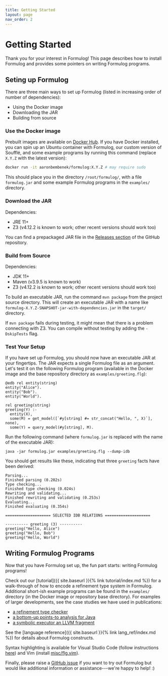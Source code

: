 ```yaml
---
title: Getting Started
layout: page
nav_order: 2
---
```


# Getting Started

Thank you for your interest in Formulog!
This page describes how to install Formulog and provides some pointers on writing Formulog programs.

## Seting up Formulog

There are three main ways to set up Formulog (listed in increasing order of number of dependencies):

- Using the Docker image
- Downloading the JAR
- Building from source

### Use the Docker image

Prebuilt images are available on [Docker Hub](https://hub.docker.com/r/aaronbembenek/formulog).
If you have Docker installed, you can spin up an Ubuntu container with Formulog, our custom version of Soufflé, and some example programs by running this command (replace `X.Y.Z` with the latest version):

```bash
docker run -it aaronbembenek/formulog:X.Y.Z # may require sudo
```

This should place you in the directory `/root/formulog/`, with a file `formulog.jar` and some example Formulog programs in the `examples/` directory.

### Download the JAR

Dependencies:

- JRE 11+
- Z3 (v4.12.2 is known to work; other recent versions should work too)

You can find a prepackaged JAR file in the [Releases section](https://github.com/HarvardPL/formulog/releases) of the GitHub repository.

### Build from Source

Dependencies:

- JDK 11+
- Maven (v3.9.5 is known to work)
- Z3 (v4.12.2 is known to work; other recent versions should work too)

To build an executable JAR, run the command `mvn package` from the project source directory.
This will create an executable JAR with a name like `formulog-X.Y.Z-SNAPSHOT-jar-with-dependencies.jar` in the `target/` directory.

If `mvn package` fails during testing, it might mean that there is a problem connecting with Z3.
You can compile without testing by adding the `-DskipTests` flag.

### Test Your Setup

If you have set up Formulog, you should now have an executable JAR at your fingertips.
The JAR expects a single Formulog file as an argument.
Let's test it on the following Formulog program (available in the Docker image and the base repository directory as `examples/greeting.flg`):

```
@edb rel entity(string)
entity("Alice").
entity("Bob").
entity("World").

rel greeting(string)
greeting(Y) :-
  entity(X),
  some(M) = get_model([`#y[string] #= str_concat("Hello, ", X)`], none),
  some(Y) = query_model(#y[string], M).
```

Run the following command (where `formulog.jar` is replaced with the name of the executable JAR):

```
java -jar formulog.jar examples/greeting.flg --dump-idb
```

You should get results like these, indicating that three `greeting` facts have been derived:

```
Parsing...
Finished parsing (0.202s)
Type checking...
Finished type checking (0.024s)
Rewriting and validating...
Finished rewriting and validating (0.253s)
Evaluating...
Finished evaluating (0.354s)

==================== SELECTED IDB RELATIONS ====================

---------- greeting (3) ----------
greeting("Hello, Alice")
greeting("Hello, Bob")
greeting("Hello, World")
```

## Writing Formulog Programs

Now that you have Formulog set up, the fun part starts: writing Formulog programs!

Check out our [tutorial]({{ site.baseurl }}{% link tutorial/index.md %}) for a walk-through of how to encode a refinement type system in Formulog.
Additional short-ish example programs can be found in the `examples/` directory (in the Docker image or repository base directory).
For examples of larger developments, see the case studies we have used in publications:

- [a refinement type checker](https://github.com/aaronbembenek/making-formulog-fast/blob/main/benchmarks/dminor/bench.flg)
- [a bottom-up points-to analysis for Java](https://github.com/aaronbembenek/making-formulog-fast/blob/main/benchmarks/scuba/bench.flg)
- [a symbolic executor an LLVM fragment](https://github.com/aaronbembenek/making-formulog-fast/blob/main/benchmarks/symex/bench.flg)

See the [language reference]({{ site.baseurl }}{% link lang_ref/index.md %}) for details about Formulog constructs.

Syntax highlighting is available for Visual Studio Code (follow instructions [here](https://github.com/HarvardPL/formulog-syntax)) and Vim (install [misc/flg.vim](https://github.com/HarvardPL/formulog/blob/master/misc/flg.vim)).

Finally, please raise a [GitHub issue](https://github.com/HarvardPL/formulog/issues/new) if you want to try out Formulog but would like additional information or assistance---we're happy to help! :)

